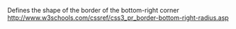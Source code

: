 Defines the shape of the border of the bottom-right corner
http://www.w3schools.com/cssref/css3_pr_border-bottom-right-radius.asp


